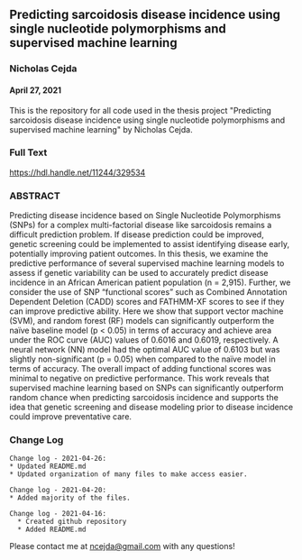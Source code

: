 ## Predicting sarcoidosis disease incidence using single nucleotide polymorphisms and supervised machine learning

### Nicholas Cejda

#### April 27, 2021


This is the repository for all code used in the thesis project "Predicting sarcoidosis disease incidence using single nucleotide polymorphisms and supervised machine learning" by Nicholas Cejda.

### Full Text

https://hdl.handle.net/11244/329534

### ABSTRACT

Predicting disease incidence based on Single Nucleotide Polymorphisms (SNPs) for a complex multi-factorial disease like sarcoidosis remains a difficult prediction problem. If disease prediction could be improved, genetic screening could be implemented to assist identifying disease early, potentially improving patient outcomes. In this thesis, we examine the predictive performance of several supervised machine learning models to assess if genetic variability can be used to accurately predict disease incidence in an African American patient population (n = 2,915). Further, we consider the use of SNP “functional scores” such as Combined Annotation Dependent Deletion (CADD) scores and FATHMM-XF scores to see if they can improve predictive ability. Here we show that support vector machine (SVM), and random forest (RF) models can significantly outperform the naïve baseline model (p < 0.05) in terms of accuracy and achieve area under the ROC curve (AUC) values of 0.6016 and 0.6019, respectively. A neural network (NN) model had the optimal AUC value of 0.6103 but was slightly non-significant (p = 0.05) when compared to the naïve model in terms of accuracy. The overall impact of adding functional scores was minimal to negative on predictive performance. This work reveals that supervised machine learning based on SNPs can significantly outperform random chance when predicting sarcoidosis incidence and supports the idea that genetic screening and disease modeling prior to disease incidence could improve preventative care.


### Change Log

    Change log - 2021-04-26:
    * Updated README.md
    * Updated organization of many files to make access easier.

    Change log - 2021-04-20:
    * Added majority of the files.

    Change log - 2021-04-16: 
      * Created github repository
      * Added README.md


Please contact me at ncejda@gmail.com with any questions!
